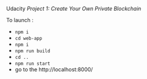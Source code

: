 Udacity *Project 1: Create Your Own Private Blockchain*

To launch :
* `npm i`
* `cd web-app`
* `npm i`
* `npm run build`
* `cd ..`
* `npm run start`
* go to the http://localhost:8000/
